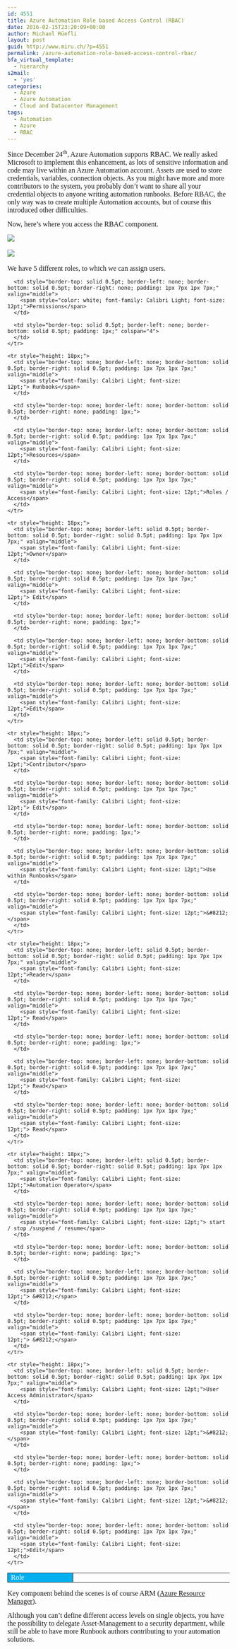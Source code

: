```yaml
---
id: 4551
title: Azure Automation Role based Access Control (RBAC)
date: 2016-02-15T23:20:09+00:00
author: Michael Rüefli
layout: post
guid: http://www.miru.ch/?p=4551
permalink: /azure-automation-role-based-access-control-rbac/
bfa_virtual_template:
  - hierarchy
s2mail:
  - 'yes'
categories:
  - Azure
  - Azure Automation
  - Cloud and Datacenter Management
tags:
  - Automation
  - Azure
  - RBAC
---
```

<span style="font-family: Calibri Light; font-size: 12pt;">Since December 24<sup>th</sup>, Azure Automation supports RBAC. We really asked Microsoft to implement this enhancement, as lots of sensitive information and code may live within an Azure Automation account. Assets are used to store credentials, variables, connection objects. As you might have more and more contributors to the system, you probably don&#8217;t want to share all your credential objects to anyone writing automation runbooks. Before RBAC, the only way was to create multiple Automation accounts, but of course this introduced other difficulties.<br /> </span>

<span style="font-family: Calibri Light; font-size: 12pt;">Now, here&#8217;s where you access the RBAC component.<br /> </span>

![](http://www.miru.ch/wp-content/uploads/2015/12/Automation-RBAC-start-300x241.png)<span style="font-family: Times New Roman; font-size: 12pt;"><br /> </span>

![](http://www.miru.ch/wp-content/uploads/2015/12/Automation-RBAC-users-300x223.png)<span style="font-family: Times New Roman; font-size: 12pt;"><br /> </span>

<span style="font-family: Calibri Light; font-size: 12pt;">We have 5 different roles, to which we can assign users.   <em><br /> </em></span>

<div>
  <table style="border-collapse: collapse;" border="0">
    <colgroup> <col style="width: 172px;" /> <col style="width: 200px;" /> <col style="width: 2px;" /> <col style="width: 141px;" /> <col style="width: 98px;" /> <col style="width: 0px;" /></colgroup> <tr style="height: 2px; background: #00b0f0;">
      <td style="border-top: solid 0.5pt; border-left: solid 0.5pt; border-right: solid 0.5pt; padding: 1px 7px 1px 7px;" rowspan="2" valign="middle">
        <span style="color: white; font-family: Calibri Light; font-size: 12pt;">Role</span>
      </td>
      
      <td style="border-top: solid 0.5pt; border-left: none; border-bottom: solid 0.5pt; border-right: none; padding: 1px 7px 1px 7px;" valign="middle">
        <span style="color: white; font-family: Calibri Light; font-size: 12pt;">Permissions</span>
      </td>
      
      <td style="border-top: solid 0.5pt; border-left: none; border-bottom: solid 0.5pt; padding: 1px;" colspan="4">
      </td>
    </tr>
    
    <tr style="height: 18px;">
      <td style="border-top: none; border-left: none; border-bottom: solid 0.5pt; border-right: solid 0.5pt; padding: 1px 7px 1px 7px;" valign="middle">
        <span style="font-family: Calibri Light; font-size: 12pt;"> Runbooks</span>
      </td>
      
      <td style="border-top: none; border-left: none; border-bottom: solid 0.5pt; border-right: none; padding: 1px;">
      </td>
      
      <td style="border-top: none; border-left: none; border-bottom: solid 0.5pt; border-right: solid 0.5pt; padding: 1px 7px 1px 7px;" valign="middle">
        <span style="font-family: Calibri Light; font-size: 12pt;">Resources</span>
      </td>
      
      <td style="border-top: none; border-left: none; border-bottom: solid 0.5pt; border-right: solid 0.5pt; padding: 1px 7px 1px 7px;" valign="middle">
        <span style="font-family: Calibri Light; font-size: 12pt;">Roles / Access</span>
      </td>
    </tr>
    
    <tr style="height: 18px;">
      <td style="border-top: none; border-left: solid 0.5pt; border-bottom: solid 0.5pt; border-right: solid 0.5pt; padding: 1px 7px 1px 7px;" valign="middle">
        <span style="font-family: Calibri Light; font-size: 12pt;">Owner</span>
      </td>
      
      <td style="border-top: none; border-left: none; border-bottom: solid 0.5pt; border-right: solid 0.5pt; padding: 1px 7px 1px 7px;" valign="middle">
        <span style="font-family: Calibri Light; font-size: 12pt;"> Edit</span>
      </td>
      
      <td style="border-top: none; border-left: none; border-bottom: solid 0.5pt; border-right: none; padding: 1px;">
      </td>
      
      <td style="border-top: none; border-left: none; border-bottom: solid 0.5pt; border-right: solid 0.5pt; padding: 1px 7px 1px 7px;" valign="middle">
        <span style="font-family: Calibri Light; font-size: 12pt;">Edit</span>
      </td>
      
      <td style="border-top: none; border-left: none; border-bottom: solid 0.5pt; border-right: solid 0.5pt; padding: 1px 7px 1px 7px;" valign="middle">
        <span style="font-family: Calibri Light; font-size: 12pt;">Edit</span>
      </td>
    </tr>
    
    <tr style="height: 18px;">
      <td style="border-top: none; border-left: solid 0.5pt; border-bottom: solid 0.5pt; border-right: solid 0.5pt; padding: 1px 7px 1px 7px;" valign="middle">
        <span style="font-family: Calibri Light; font-size: 12pt;">Contributor</span>
      </td>
      
      <td style="border-top: none; border-left: none; border-bottom: solid 0.5pt; border-right: solid 0.5pt; padding: 1px 7px 1px 7px;" valign="middle">
        <span style="font-family: Calibri Light; font-size: 12pt;"> Edit</span>
      </td>
      
      <td style="border-top: none; border-left: none; border-bottom: solid 0.5pt; border-right: none; padding: 1px;">
      </td>
      
      <td style="border-top: none; border-left: none; border-bottom: solid 0.5pt; border-right: solid 0.5pt; padding: 1px 7px 1px 7px;" valign="middle">
        <span style="font-family: Calibri Light; font-size: 12pt;">Use within Runbooks</span>
      </td>
      
      <td style="border-top: none; border-left: none; border-bottom: solid 0.5pt; border-right: solid 0.5pt; padding: 1px 7px 1px 7px;" valign="middle">
        <span style="font-family: Calibri Light; font-size: 12pt;">&#8212;</span>
      </td>
    </tr>
    
    <tr style="height: 18px;">
      <td style="border-top: none; border-left: solid 0.5pt; border-bottom: solid 0.5pt; border-right: solid 0.5pt; padding: 1px 7px 1px 7px;" valign="middle">
        <span style="font-family: Calibri Light; font-size: 12pt;">Reader</span>
      </td>
      
      <td style="border-top: none; border-left: none; border-bottom: solid 0.5pt; border-right: solid 0.5pt; padding: 1px 7px 1px 7px;" valign="middle">
        <span style="font-family: Calibri Light; font-size: 12pt;"> Read</span>
      </td>
      
      <td style="border-top: none; border-left: none; border-bottom: solid 0.5pt; border-right: none; padding: 1px;">
      </td>
      
      <td style="border-top: none; border-left: none; border-bottom: solid 0.5pt; border-right: solid 0.5pt; padding: 1px 7px 1px 7px;" valign="middle">
        <span style="font-family: Calibri Light; font-size: 12pt;"> Read</span>
      </td>
      
      <td style="border-top: none; border-left: none; border-bottom: solid 0.5pt; border-right: solid 0.5pt; padding: 1px 7px 1px 7px;" valign="middle">
        <span style="font-family: Calibri Light; font-size: 12pt;"> Read</span>
      </td>
    </tr>
    
    <tr style="height: 18px;">
      <td style="border-top: none; border-left: solid 0.5pt; border-bottom: solid 0.5pt; border-right: solid 0.5pt; padding: 1px 7px 1px 7px;" valign="middle">
        <span style="font-family: Calibri Light; font-size: 12pt;">Automation Operator</span>
      </td>
      
      <td style="border-top: none; border-left: none; border-bottom: solid 0.5pt; border-right: solid 0.5pt; padding: 1px 7px 1px 7px;" valign="middle">
        <span style="font-family: Calibri Light; font-size: 12pt;"> start / stop /suspend / resume</span>
      </td>
      
      <td style="border-top: none; border-left: none; border-bottom: solid 0.5pt; border-right: none; padding: 1px;">
      </td>
      
      <td style="border-top: none; border-left: none; border-bottom: solid 0.5pt; border-right: solid 0.5pt; padding: 1px 7px 1px 7px;" valign="middle">
        <span style="font-family: Calibri Light; font-size: 12pt;"> &#8212;</span>
      </td>
      
      <td style="border-top: none; border-left: none; border-bottom: solid 0.5pt; border-right: solid 0.5pt; padding: 1px 7px 1px 7px;" valign="middle">
        <span style="font-family: Calibri Light; font-size: 12pt;"> &#8212;</span>
      </td>
    </tr>
    
    <tr style="height: 18px;">
      <td style="border-top: none; border-left: solid 0.5pt; border-bottom: solid 0.5pt; border-right: solid 0.5pt; padding: 1px 7px 1px 7px;" valign="middle">
        <span style="font-family: Calibri Light; font-size: 12pt;">User Access Administrator</span>
      </td>
      
      <td style="border-top: none; border-left: none; border-bottom: solid 0.5pt; border-right: solid 0.5pt; padding: 1px 7px 1px 7px;" valign="middle">
        <span style="font-family: Calibri Light; font-size: 12pt;">&#8212;</span>
      </td>
      
      <td style="border-top: none; border-left: none; border-bottom: solid 0.5pt; border-right: none; padding: 1px;">
      </td>
      
      <td style="border-top: none; border-left: none; border-bottom: solid 0.5pt; border-right: solid 0.5pt; padding: 1px 7px 1px 7px;" valign="middle">
        <span style="font-family: Calibri Light; font-size: 12pt;">&#8212;</span>
      </td>
      
      <td style="border-top: none; border-left: none; border-bottom: solid 0.5pt; border-right: solid 0.5pt; padding: 1px 7px 1px 7px;" valign="middle">
        <span style="font-family: Calibri Light; font-size: 12pt;">Edit</span>
      </td>
    </tr>
  </table>
</div>

<span style="font-family: Calibri Light; font-size: 12pt;">Key component behind the scenes is of course ARM (<a href="https://azure.microsoft.com/en-us/documentation/articles/resource-group-overview/">Azure Resource Manager</a>).<br /> </span>

<span style="font-family: Calibri Light; font-size: 12pt;">Although you can&#8217;t define different access levels on single objects, you have the possibility to delegate Asset-Management to a security department, while still be able to have more Runbook authors contributing to your automation solutions.<br /> </span>

<span style="font-family: Calibri Light; font-size: 12pt;"><br /> </span>
